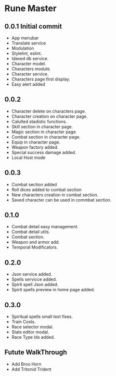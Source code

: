 # Rune Master
## 0.0.1 Initial commit
 - App menubar
 - Translate service
 - Modulation
 - Stylelint, eslint.
 - Idexed db service.
 - Character model.
 - Characters module.
 - Character service.
 - Characters page first display.
 - Easy alert added

## 0.0.2 
 - Character delete on characters page.
 - Character creation on character page.
 - Calulted stadistic functions.
 - Skill section in character page.
 - Magic section in character page.
 - Combat section in character page.
 - Equip in character page.
 - Weapon factory added.
 - Special success damage added.
 - Local Host mode

## 0.0.3 
- Combat section added
- Roll dices added to combat section
- New characters creation in combat section.
- Saved character can be used in commbat section.
  
## 0.1.0
- Combat detail easy management.
- Combat detail utils.
- Combat section.
- Weapon and armor add.
- Temporal Modificators.

## 0.2.0
- Json service added.
- Spells servicce added.
- Spirit spell Json added.
- Spirit spells preview in home page added.

## 0.3.0
 - Spiritual spells small text fixes.
 - Train Costs.
 - Race selector modal.
 - Stats editor modal.
 - Race Type Ids added.

## Futute WalkThrough 
- Add Broo Horn
- Add Tritonid Trident